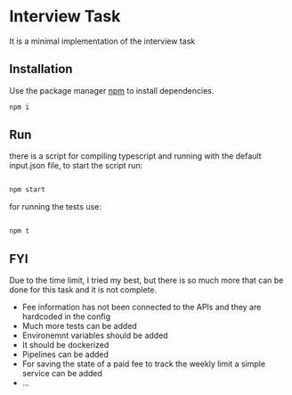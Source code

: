 # Interview Task

It is a minimal implementation of the interview task

## Installation

Use the package manager [npm](https://www.npmjs.com/) to install dependencies.

```bash
npm i
```

## Run

there is a script for compiling typescript and running with the default input.json file, to start the script run: 

```js

npm start 

```

for running the tests use: 

```js

npm t 

```



## FYI

Due to the time limit, I tried my best, but there is so much more that can be done for this task and it is not complete. 
- Fee information has not been connected to the APIs and they are hardcoded in the config
- Much more tests can be added 
- Environemnt variables should be added
- It should be dockerized 
- Pipelines can be added 
- For saving the state of a paid fee to track the weekly limit a simple service can be added
- ...

